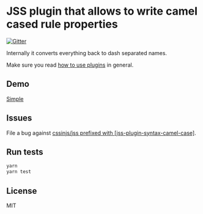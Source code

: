 # JSS plugin that allows to write camel cased rule properties

[![Gitter](https://badges.gitter.im/JoinChat.svg)](https://gitter.im/cssinjs/lobby)

Internally it converts everything back to dash separated names.

Make sure you read [how to use
plugins](https://github.com/cssinjs/jss/blob/master/docs/setup.md#setup-with-custom-plugins)
in general.

## Demo

[Simple](http://cssinjs.github.io/examples/plugins/jss-plugin-syntax-camel-case/simple/index.html)

## Issues

File a bug against [cssinjs/jss prefixed with \[jss-plugin-syntax-camel-case\]](https://github.com/cssinjs/jss/issues/new?title=[jss-plugin-syntax-camel-case]%20).

## Run tests

```bash
yarn
yarn test
```

## License

MIT
